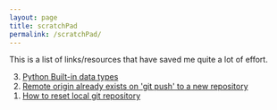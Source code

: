 ```yaml
---
layout: page
title: scratchPad
permalink: /scratchPad/
---
```

<p>This is a list of links/resources that have saved me quite a lot of effort.</p>
<ol reversed>
<li><a href="https://docs.python.org/3/library/stdtypes.html#string-formatting">Python Built-in data types</a></li>	
<li><a href="https://stackoverflow.com/questions/1221840/remote-origin-already-exists-on-git-push-to-a-new-repository">Remote origin already exists on 'git push' to a new repository</a></li>
<li><a href="https://stackoverflow.com/questions/18079433/how-to-reset-local-git-repository">How to reset local git repository</a></li>
</ol>